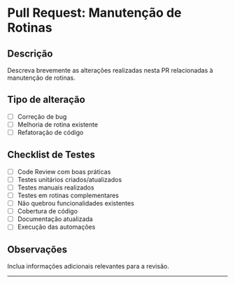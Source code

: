 # Pull Request: Manutenção de Rotinas

## Descrição

Descreva brevemente as alterações realizadas nesta PR relacionadas à manutenção de rotinas.

## Tipo de alteração

- [ ] Correção de bug
- [ ] Melhoria de rotina existente
- [ ] Refatoração de código

## Checklist de Testes

- [ ] Code Review com boas práticas
- [ ] Testes unitários criados/atualizados
- [ ] Testes manuais realizados
- [ ] Testes em rotinas complementares
- [ ] Não quebrou funcionalidades existentes
- [ ] Cobertura de código
- [ ] Documentação atualizada
- [ ] Execução das automações

## Observações

Inclua informações adicionais relevantes para a revisão.

---
